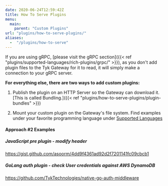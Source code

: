 ```yaml
---
date: 2020-06-24T12:59:42Z
title: How To Serve Plugins
menu:
  main:
    parent: "Custom Plugins"
url: "plugins/how-to-serve-plugins/"
aliases: 
  -  "/plugins/how-to-serve"
---
```


If you are using gRPC, [please visit the gRPC section]({{< ref "plugins/supported-languages/rich-plugins/grpc/" >}}), as you don't add plugin files to the Tyk Gateway for it to read, it will simply make a connection to your gRPC server.

**For everything else, there are two ways to add custom plugins:**

1.  Publish the plugin on an HTTP Server so the Gateway can download it. [This is called Bundling.]({{< ref "plugins/how-to-serve-plugins/plugin-bundles" >}})

2.  Mount your custom plugin on the Gateway's file system.  Find examples under your favorite  programming language under [Supported Languages](../supported-languages)

#### Approach #2 Examples

##### JavaScript pre plugin -  modify header
https://gist.github.com/asoorm/4dd9f4361ad92d2f7201141fc09cbcb1

##### GoLang auth plugin - check User credentials against AWS DynamoDB
https://github.com/TykTechnologies/native-go-auth-middleware
